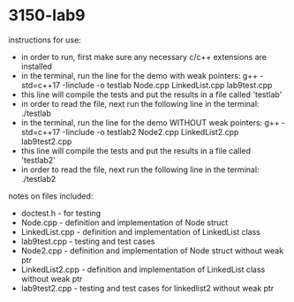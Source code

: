 # 3150-lab9

instructions for use:

- in order to run, first make sure any necessary c/c++ extensions are installed
- in the terminal, run the line for the demo with weak pointers: 
g++ -std=c++17 -Iinclude -o testlab Node.cpp LinkedList.cpp lab9test.cpp
- this line will compile the tests and put the results in a file called 'testlab'
- in order to read the file, next run the following line in the terminal: 
./testlab
- in the terminal, run the line for the demo WITHOUT weak pointers:
g++ -std=c++17 -Iinclude -o testlab2 Node2.cpp LinkedList2.cpp lab9test2.cpp
- this line will compile the tests and put the results in a file called 'testlab2'
- in order to read the file, next run the following line in the terminal:
./testlab2


notes on files included:

- doctest.h - for testing
- Node.cpp - definition and implementation of Node struct
- LinkedList.cpp - definition and implementation of LinkedList class
- lab9test.cpp - testing and test cases
- Node2.cpp - definition and implementation of Node struct without weak ptr
- LinkedList2.cpp - definition and implementation of LinkedList class without weak ptr
- lab9test2.cpp - testing and test cases for linkedlist2 without weak ptr